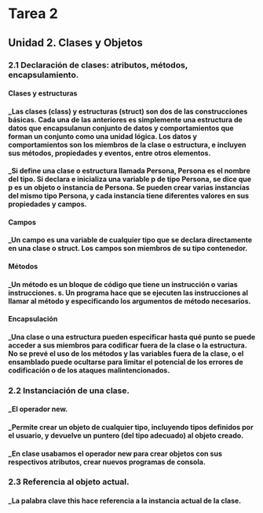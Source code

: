# Tarea 2
## Unidad 2. Clases y Objetos
### 2.1 Declaración de clases: atributos, métodos, encapsulamiento.
####     Clases y estructuras
####     _Las clases (class) y estructuras (struct) son dos de las construcciones básicas. Cada una de               las anteriores es simplemente una estructura de datos que encapsulanun conjunto de datos y                 comportamientos que forman un conjunto como una unidad lógica. Los datos y comportamientos son             los miembros de la clase o estructura, e incluyen sus métodos, propiedades y eventos, entre                otros elementos.
####     _Si define una clase o estructura llamada Persona, Persona es el nombre del tipo. Si declara e              inicializa una variable p de tipo Persona, se dice que p es un objeto o instancia de Persona. Se           pueden crear varias instancias del mismo tipo Persona, y cada instancia tiene diferentes valores           en sus propiedades y campos.

####     Campos
####     _Un campo es una variable de cualquier tipo que se declara directamente en una clase o struct. Los       campos son miembros de su tipo contenedor.

####     Métodos 
####     _Un método es un bloque de código que tiene un instrucción o varias instrucciones. s. Un programa           hace que se ejecuten las instrucciones al llamar al método y especificando los argumentos de               método necesarios.

####     Encapsulación
####     _Una clase o una estructura pueden especificar hasta qué punto se puede acceder a sus miembros              para codificar fuera de la clase o la estructura. No se prevé el uso de los métodos y las                  variables fuera de la clase, o el ensamblado puede ocultarse para limitar el potencial de los              errores de codificación o de los ataques malintencionados.

### 2.2 Instanciación de una clase.
####     _El operador new.
####     _Permite crear un objeto de cualquier tipo, incluyendo tipos definidos por el usuario, y devuelve           un puntero (del tipo adecuado) al objeto creado.
####     _En clase usabamos el operador new para crear objetos con sus respectivos atributos, crear nuevos           programas de consola.

### 2.3 Referencia al objeto actual.  
####    _La palabra clave this hace referencia a la instancia actual de la clase. 

